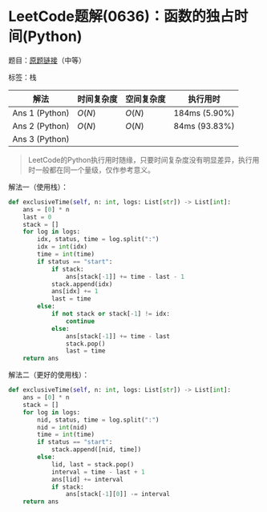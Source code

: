 # LeetCode题解(0636)：函数的独占时间(Python)

题目：[原题链接](https://leetcode-cn.com/problems/exclusive-time-of-functions/)（中等）

标签：栈

| 解法           | 时间复杂度 | 空间复杂度 | 执行用时      |
| -------------- | ---------- | ---------- | ------------- |
| Ans 1 (Python) | $O(N)$     | $O(N)$     | 184ms (5.90%) |
| Ans 2 (Python) | $O(N)$     | $O(N)$     | 84ms (93.83%) |
| Ans 3 (Python) |            |            |               |

>  LeetCode的Python执行用时随缘，只要时间复杂度没有明显差异，执行用时一般都在同一个量级，仅作参考意义。

解法一（使用栈）：

```python
def exclusiveTime(self, n: int, logs: List[str]) -> List[int]:
    ans = [0] * n
    last = 0
    stack = []
    for log in logs:
        idx, status, time = log.split(":")
        idx = int(idx)
        time = int(time)
        if status == "start":
            if stack:
                ans[stack[-1]] += time - last - 1
            stack.append(idx)
            ans[idx] += 1
            last = time
        else:
            if not stack or stack[-1] != idx:
                continue
            else:
                ans[stack[-1]] += time - last
                stack.pop()
                last = time
    return ans
```

解法二（更好的使用栈）：

```python
def exclusiveTime(self, n: int, logs: List[str]) -> List[int]:
    ans = [0] * n
    stack = []
    for log in logs:
        nid, status, time = log.split(":")
        nid = int(nid)
        time = int(time)
        if status == "start":
            stack.append([nid, time])
        else:
            lid, last = stack.pop()
            interval = time - last + 1
            ans[lid] += interval
            if stack:
                ans[stack[-1][0]] -= interval
    return ans
```